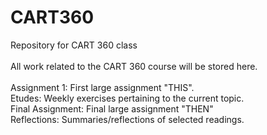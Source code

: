 # CART360
Repository for CART 360 class</br>
</br>
All work related to the CART 360 course will be stored here.</br>
</br>
Assignment 1: First large assignment "THIS".</br>
Etudes: Weekly exercises pertaining to the current topic.</br>
Final Assignment: Final large assignment "THEN"</br>
Reflections: Summaries/reflections of selected readings.</br>
